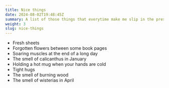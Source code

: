 ```yaml
---
title: Nice things
date: 2024-08-02T19:48:45Z
summary: A list of those things that everytime make me slip in the present.
weight: 3
slug: nice-things
---
```


- Fresh sheets
- Forgotten flowers between some book pages
- Soaring muscles at the end of a long day
- The smell of calicanthus in January
- Holding a hot mug when your hands are cold
- Tight hugs
- The smell of burning wood
- The smell of wisterias in April
